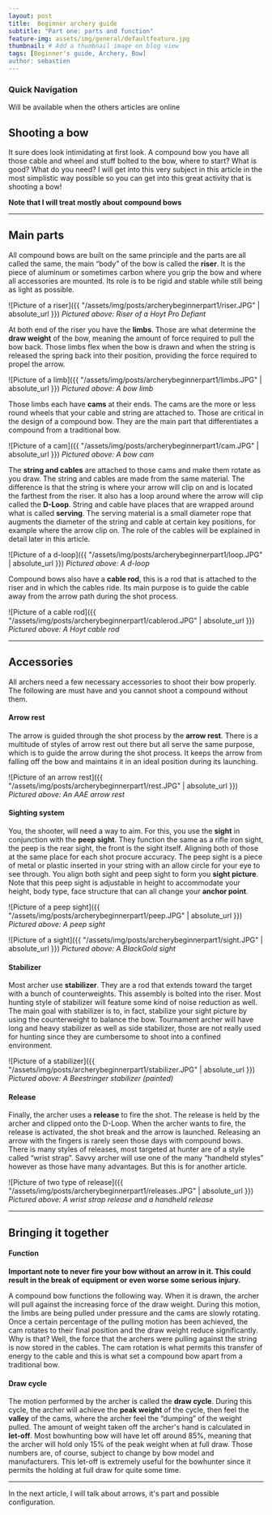 ```yaml
---
layout: post
title:  Beginner archery guide
subtitle: "Part one: parts and function"
feature-img: assets/img/general/defaultfeature.jpg
thumbnail: # Add a thumbnail image on blog view
tags: [Beginner's guide, Archery, Bow]
author: sebastien
---
```


### Quick Navigation

Will be available when the others articles are online

<!--  Navigation link-->

## Shooting a bow

It sure does look intimidating at first look. A compound bow you have all those cable and wheel and stuff bolted to the bow, where to start? What is good? What do you need? I will get into this very subject in this article in the most simplistic way possible so you can get into this great activity that is shooting a bow!

**Note that I will treat mostly about compound bows**

*****

## Main parts

All compound bows are built on the same principle and the parts are all called the same, the main “body” of the bow is called the **riser**. It is the piece of aluminum or sometimes carbon where you grip the bow and where all accessories are mounted. Its role is to be rigid and stable while still being as light as possible.

![Picture of a riser]({{ "/assets/img/posts/archerybeginnerpart1/riser.JPG" | absolute_url }})
*Pictured above: Riser of a Hoyt Pro Defiant*

At both end of the riser you have the **limbs**. Those are what determine the **draw weight** of the bow, meaning the amount of force required to pull the bow back. Those limbs flex when the bow is drawn and when the string is released the spring back into their position, providing the force required to propel the arrow.

![Picture of a limb]({{ "/assets/img/posts/archerybeginnerpart1/limbs.JPG" | absolute_url }})
*Pictured above: A bow limb*

Those limbs each have **cams** at their ends. The cams are the more or less round wheels that your cable and string are attached to. Those are critical in the design of a compound bow. They are the main part that differentiates a compound from a traditional bow.

![Picture of a cam]({{ "/assets/img/posts/archerybeginnerpart1/cam.JPG" | absolute_url }})
*Pictured above: A bow cam*

The **string and cables** are attached to those cams and make them rotate as you draw. The string and cables are made from the same material. The difference is that the string is where your arrow will clip on and is located the farthest from the riser. It also has a loop around where the arrow will clip called the **D-Loop**. String and cable have places that are wrapped around what is called **serving**. The serving material is a small diameter rope that augments the diameter of the string and cable at certain key positions, for example where the arrow clip on. The role of the cables will be explained in detail later in this article.

![Picture of a d-loop]({{ "/assets/img/posts/archerybeginnerpart1/loop.JPG" | absolute_url }})
*Pictured above: A d-loop*

Compound bows also have a **cable rod**, this is a rod that is attached to the riser and in which the cables ride. Its main purpose is to guide the cable away from the arrow path during the shot process.

![Picture of a cable rod]({{ "/assets/img/posts/archerybeginnerpart1/cablerod.JPG" | absolute_url }})
*Pictured above: A Hoyt cable rod*

*****

## Accessories

All archers need a few necessary accessories to shoot their bow properly. The following are must have and you cannot shoot a compound without them.

#### Arrow rest

The arrow is guided through the shot process by the **arrow rest**. There is a multitude of styles of arrow rest out there but all serve the same purpose, which is to guide the arrow during the shot process. It keeps the arrow from falling off the bow and maintains it in an ideal position during its launching.

![Picture of an arrow rest]({{ "/assets/img/posts/archerybeginnerpart1/rest.JPG" | absolute_url }})
*Pictured above: An AAE arrow rest*

#### Sighting system

You, the shooter, will need a way to aim. For this, you use the **sight** in conjunction with the **peep sight**. They function the same as a rifle iron sight, the peep is the rear sight, the front is the sight itself. Aligning both of those at the same place for each shot procure accuracy. The peep sight is a piece of metal or plastic inserted in your string with an allow circle for your eye to see through. You align both sight and peep sight to form you **sight picture**. Note that this peep sight is adjustable in height to accommodate your height, body type, face structure that can all change your **anchor point**.

![Picture of a peep sight]({{ "/assets/img/posts/archerybeginnerpart1/peep.JPG" | absolute_url }})
*Pictured above: A peep sight*

![Picture of a sight]({{ "/assets/img/posts/archerybeginnerpart1/sight.JPG" | absolute_url }})
*Pictured above: A BlackGold sight*

#### Stabilizer

Most archer use **stabilizer**. They are a rod that extends toward the target with a bunch of counterweights. This assembly is bolted into the riser. Most hunting style of stabilizer will feature some kind of noise reduction as well. The main goal with stabilizer is to, in fact, stabilize your sight picture by using the counterweight to balance the bow. Tournament archer will have long and heavy stabilizer as well as side stabilizer, those are not really used for hunting since they are cumbersome to shoot into a confined environment.

![Picture of a stabilizer]({{ "/assets/img/posts/archerybeginnerpart1/stabilizer.JPG" | absolute_url }})
*Pictured above: A Beestringer stabilizer (painted)*

#### Release

Finally, the archer uses a **release** to fire the shot. The release is held by the archer and clipped onto the D-Loop. When the archer wants to fire, the release is activated, the shot break and the arrow is launched. Releasing an arrow with the fingers is rarely seen those days with compound bows. There is many styles of releases, most targeted at hunter are of a style called “wrist strap”. Savvy archer will use one of the many “handheld styles” however as those have many advantages. But this is for another article.

![Picture of two type of release]({{ "/assets/img/posts/archerybeginnerpart1/releases.JPG" | absolute_url }})
*Pictured above: A wrist strap release and a handheld release*

*****

## Bringing it together

#### Function

**Important note to never fire your bow without an arrow in it. This could result in the break of equipment or even worse some serious injury.**

A compound bow functions the following way. When it is drawn, the archer will pull against the increasing force of the draw weight. During this motion, the limbs are being pulled under pressure and the cams are slowly rotating. Once a certain percentage of the pulling motion has been achieved, the cam rotates to their final position and the draw weight reduce significantly. Why is that? Well, the force that the archers were pulling against the string is now stored in the cables. The cam rotation is what permits this transfer of energy to the cable and this is what set a compound bow apart from a traditional bow.

#### Draw cycle

The motion performed by the archer is called the **draw cycle**. During this cycle, the archer will achieve the **peak weight** of the cycle, then feel the **valley** of the cams, where the archer feel the “dumping” of the weight pulled. The amount of weight taken off the archer's hand is calculated in **let-off**. Most bowhunting bow will have let off around 85%, meaning that the archer will hold only 15% of the peak weight when at full draw. Those numbers are, of course, subject to change by bow model and manufacturers. This let-off is extremely useful for the bowhunter since it permits the holding at full draw for quite some time.

*****

In the next article, I will talk about arrows, it's part and possible configuration.
